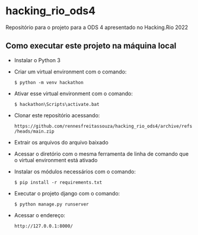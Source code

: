 # hacking_rio_ods4
Repositório para o projeto para a ODS 4 apresentado no Hacking.Rio 2022

## Como executar este projeto na máquina local

- Instalar o Python 3<p>
- Criar um virtual environment com o comando:<p>
  `$ python -m venv hackathon`<p>
- Ativar esse virtual environment com o comando:<p>
  `$ hackathon\Scripts\activate.bat`<p>
- Clonar este repositório acessando:<p>
  `https://github.com/rennesfreitassouza/hacking_rio_ods4/archive/refs/heads/main.zip`<p>
- Extrair os arquivos do arquivo baixado<p>
- Acessar o diretório com o mesma ferramenta de linha de comando que o virtual environment está ativado<p>
- Instalar os módulos necessários com o comando:<p>
  `$ pip install -r requirements.txt`<p>
- Executar o projeto django com o comando:<p>
  `$ python manage.py runserver`<p>
- Acessar o endereço:<p>
  `http://127.0.0.1:8000/`

